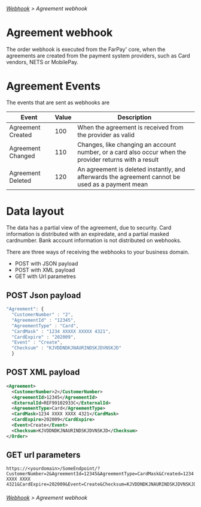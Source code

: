 ###### [Webhook](README.md) > Agreement webhook

# Agreement webhook
The order webhook is executed from the FarPay' core, when the agreements are created from the payment system providers, such as Card vendors, NETS or MobilePay.

# Agreement Events
The events that are sent as webhooks are 

| Event          | Value  | Description  |
|----------------|--------|--------------|
| Agreement Created |  100  | When the agreement is received from the provider as valid |
| Agreement Changed |  110  | Changes, like changing an account number, or a card also occur when the provider returns with a result |
| Agreement Deleted | 120 | An agreement is deleted instantly, and afterwards the agreement cannot be used as a payment mean |


# Data layout
The data has a partial view of the agreement, due to security. Card information is distributed with an expiredate, and a partial masked cardnumber. Bank account information is not distributed on webhooks.

There are three ways of receiving the webhooks to your business domain.
* POST with JSON payload
* POST with XML payload
* GET with Url parametres

## POST Json payload
```JavaScript
"Agreement": {  
  "CustomerNumber" : "2",  
  "AgreementId" : "12345",
  "AgreementType" : "Card", 
  "CardMask" : "1234 XXXXX XXXXX 4321",
  "CardExpire" : "202009",
  "Event" : "Create",
  "Checksum" : "KJVDDNDKJNAURINDSKJDVNSKJD"
  }
```

## POST XML payload

```XML
<Agreement>
  <CustomerNumber>2</CustomerNumber>
  <AgreementId>12345</AgreementId>
  <ExternalId>REF99102933C</ExternalId>
  <AgreementType>Card</AgreementType>
  <CardMask>1234 XXXX XXXX 4321</CardMask>
  <CardExpire>202009</CardExpire>
  <Event>Create</Event>
  <Checksum>KJVDDNDKJNAURINDSKJDVNSKJD</Checksum>
</Order>
```

## GET url parameters

```
https://<yourdomain>/SomeEndpoint/?CustomerNumber=2&AgreementId=12345&AgreementType=CardMask&Created=1234 XXXX XXXX 4321&CardExpire=202009&Event=Create&Checksum=KJVDDNDKJNAURINDSKJDVNSKJD
```

###### [Webhook](README.md) > Agreement webhook
